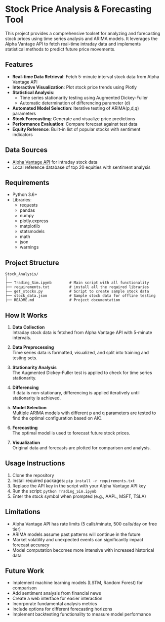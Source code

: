 # Stock Price Analysis & Forecasting Tool

This project provides a comprehensive toolset for analyzing and forecasting stock prices using time series analysis and ARIMA models. It leverages the Alpha Vantage API to fetch real-time intraday data and implements statistical methods to predict future price movements.

## Features

- **Real-time Data Retrieval**: Fetch 5-minute interval stock data from Alpha Vantage API
- **Interactive Visualization**: Plot stock price trends using Plotly
- **Statistical Analysis**: 
  - Time series stationarity testing using Augmented Dickey-Fuller
  - Automatic determination of differencing parameter (d)
- **Automated Model Selection**: Iterative testing of ARIMA(p,d,q) parameters
- **Stock Forecasting**: Generate and visualize price predictions
- **Performance Evaluation**: Compare forecast against test data
- **Equity Reference**: Built-in list of popular stocks with sentiment indicators

## Data Sources

- [Alpha Vantage API](https://www.alphavantage.co/) for intraday stock data
- Local reference database of top 20 equities with sentiment analysis

## Requirements

- Python 3.6+
- Libraries:
  - requests
  - pandas
  - numpy
  - plotly.express
  - matplotlib
  - statsmodels
  - math
  - json
  - warnings

## Project Structure

```
Stock_Analysis/
│
├── Trading_Sim.ipynb        # Main script with all functionality
├── requirements.txt         # install all the required libraries
├── get_stocks.py            # Script to create sample stock data
├── stock_data.json          # Sample stock data for offline testing
├── README.md                # Project documentation
```

## How It Works

1. **Data Collection**  
   Intraday stock data is fetched from Alpha Vantage API with 5-minute intervals.

2. **Data Preprocessing**  
   Time series data is formatted, visualized, and split into training and testing sets.

3. **Stationarity Analysis**  
   The Augmented Dickey-Fuller test is applied to check for time series stationarity.

4. **Differencing**  
   If data is non-stationary, differencing is applied iteratively until stationarity is achieved.

5. **Model Selection**  
   Multiple ARIMA models with different p and q parameters are tested to find the optimal configuration based on AIC.

6. **Forecasting**  
   The optimal model is used to forecast future stock prices.

7. **Visualization**  
   Original data and forecasts are plotted for comparison and analysis.

## Usage Instructions

1. Clone the repository
2. Install required packages: `pip install -r requirements.txt`
3. Replace the API key in the script with your Alpha Vantage API key
4. Run the script: `python Trading_Sim.ipynb`
5. Enter the stock symbol when prompted (e.g., AAPL, MSFT, TSLA)

## Limitations

- Alpha Vantage API has rate limits (5 calls/minute, 500 calls/day on free tier)
- ARIMA models assume past patterns will continue in the future
- Market volatility and unexpected events can significantly impact forecast accuracy
- Model computation becomes more intensive with increased historical data

## Future Work

- Implement machine learning models (LSTM, Random Forest) for comparison
- Add sentiment analysis from financial news
- Create a web interface for easier interaction
- Incorporate fundamental analysis metrics
- Include options for different forecasting horizons
- Implement backtesting functionality to measure model performance